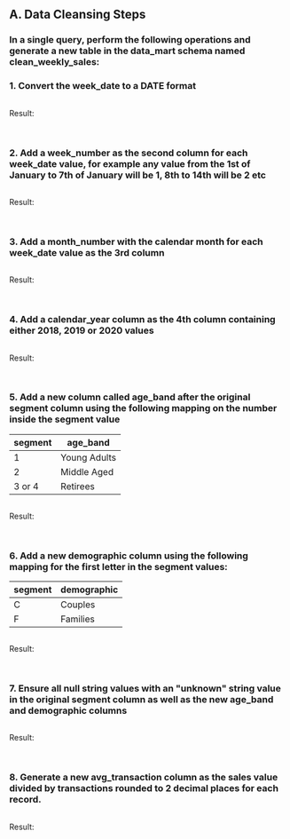 ## A. Data Cleansing Steps

### In a single query, perform the following operations and generate a new table in the data_mart schema named clean_weekly_sales:

### 1. Convert the week_date to a DATE format

```SQL
```

Result:

<pre>

</pre>

### 2. Add a week_number as the second column for each week_date value, for example any value from the 1st of January to 7th of January will be 1, 8th to 14th will be 2 etc

```SQL
```

Result:

<pre>
	
</pre>

### 3. Add a month_number with the calendar month for each week_date value as the 3rd column

```SQL
```

Result:

<pre>
	
</pre>

### 4. Add a calendar_year column as the 4th column containing either 2018, 2019 or 2020 values

```SQL
```

Result:

<pre>
	
</pre>

### 5. Add a new column called age_band after the original segment column using the following mapping on the number inside the segment value

| segment | age_band     |
|---------|--------------|
| 1       | Young Adults |
| 2       | Middle Aged  |
| 3 or 4  | Retirees     |

```SQL
```

Result:

<pre>
	
</pre>


### 6. Add a new demographic column using the following mapping for the first letter in the segment values:

| segment | demographic |
|---------|-------------|
| C       | Couples     |
| F       | Families    |


```SQL
```

Result:

<pre>
	
</pre>

### 7. Ensure all null string values with an "unknown" string value in the original segment column as well as the new age_band and demographic columns

```SQL
```

Result:

<pre>
	
</pre>

### 8. Generate a new avg_transaction column as the sales value divided by transactions rounded to 2 decimal places for each record.

```SQL
```

Result:

<pre>
	
</pre>

